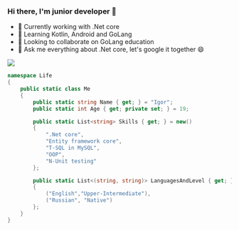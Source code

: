 ### Hi there, I'm junior developer 👋
- 🔭 Currently working with .Net core
- 🌱 Learning Kotlin, Android and GoLang
- 👯 Looking to collaborate on GoLang education
- 💬 Ask me everything about .Net core, let's google it together 😄

<a href="https://github.com/anuraghazra/github-readme-stats">
  <img align="center" src="https://github-readme-stats.vercel.app/api/top-langs/?username=tiove&langs_count=6" />
</a>

```C#
namespace Life
{
    public static class Me
    {
        public static string Name { get; } = "Igor";
        public static int Age { get; private set; } = 19;

        public static List<string> Skills { get; } = new()
        {
            ".Net core",
            "Entity framework core",
            "T-SQL in MySQL",
            "OOP",
            "N-Unit testing"
        };

        public static List<(string, string)> LanguagesAndLevel { get; } = new()
        {
            ("English","Upper-Intermediate"),
            ("Russian", "Native")
        };
    }
}
```
